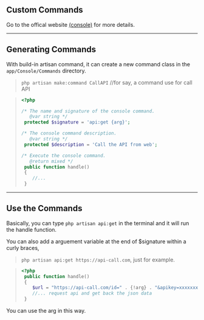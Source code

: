 ## Custom Commands

Go to the offical website [(console)](https://laravel.com/docs/8.x/artisan) for more details.

___

## Generating Commands
With build-in artisan command, it can create a new command class in the `app/Console/Commands` directory.

> ` php artisan make:command CallAPI ` //for say, a command use for call API

> ```php
> <?php
>
> /* The name and signature of the console command. 
>    @var string */
>  protected $signature = 'api:get {arg}';
> 
> /* The console command description. 
>    @var string */
>  protected $description = 'Call the API from web';
>
> /* Execute the console command.
>    @return mixed */
>  public function handle()
>  {
>     //...
>  }
> ```

___

## Use the Commands

Basically, you can type `php artisan api:get` in the terminal and it will run the handle function.

You can also add a arguement variable at the end of $signature within a curly braces,
 
> `php artisan api:get https://api-call.com`, just for example.

> ```php
> <?php
>  public function handle()
>  {
>     $url = "https://api-call.com/id=" . {!arg} . "&apikey=xxxxxxxxxxxxxxxxxxxxxxx"; // just an example
>     //... request api and get back the json data
>  }
> ```

You can use the arg in this way.
